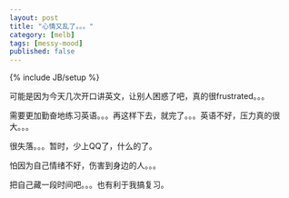 ```yaml
---
layout: post
title: "心情又乱了。。。"
category: [melb]
tags: [messy-mood]
published: false
---
```

{% include JB/setup %}

可能是因为今天几次开口讲英文，让别人困惑了吧，真的很frustrated。。。

需要更加勤奋地练习英语。。。再这样下去，就完了。。。英语不好，压力真的很大。。。

很失落。。。暂时，少上QQ了，什么的了。

怕因为自己情绪不好，伤害到身边的人。。。

把自己藏一段时间吧。。。也有利于我搞复习。